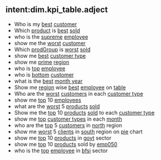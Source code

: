 ## intent:dim.kpi_table.adject
- Who is my [best](selection:top) [customer](dim:CustomerName)
- Which [product](dim:ProductDesc) is [best](selection:top) [sold](fact:SalesAmount)
- who is the [supreme](selection:top) [employee](dim:Name)
- show me the [worst](selection:bottom) [customer](dim:CustomerName)
- Which [prodGroup](dim:ProdGroup) is [worst](selection:bottom) [sold](fact:SalesAmount)
- show me [best](selection:top) [customer type](dim:CustomerType)
- show me [prime](selection:top) [region](dim:CustomerRegion)
- who is [top](selection:top) [employee](dim:Name)
- who is [bottom](selection:bottom) [customer](dim:CustomerName)
- what is the [best](selection:top) [month year](dim:MonthYear)
- Show me [region](dim:CustomerRegion) wise [best](selection:top) [employee](dim:Name) on [table](graph:table)
- Who are the [worst](selection:bottom) [customers](dim:CustomerName) in each [customer type](dim:CustomerType)
- show me [top](selection:top) 10 [employees](dim:Name)
- what are the [worst](selection:bottom) 5 [products](dim:ProductDesc) [sold](fact:SalesAmount)
- Show me the [top](selection:top) 10 [products](dim:ProductDesc) [sold](fact:SalesAmount) to each [customer type](dim:CustomerType)
- show me [top](selection:top) [customer types](dim:CustomerType) in each [month](dim:Month)
- who are the [top](selection:top) 5 [customers](dim:CustomerName) in [north](CustomerRegion:North) region
- show me [worst](selection:bottom) 5 [clients](dim:CustomerName) in [south](CustomerRegion:South) region on [pie](graph:pie) chart
- show me [top](selection:top) 10 [products](dim:ProductDesc) in [govt](CustomerType:Govt) sector
- show me [top](selection:top) 10 [products](dim:ProductDesc) sold by [emp050](Name:Emp050)
- who is the [top](selection:top) [employee](dim:Name) in [bfsi](CustomerType:BFSI) sector
